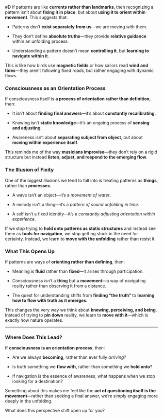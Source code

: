  #D If patterns are like **currents rather than landmarks**, then recognizing a pattern isn’t about **fixing it in place**, but about **using it to orient within movement**. This suggests that:

- Patterns don’t **exist separately from us**—we are moving _with_ them.
    
- They don’t define **absolute truths**—they provide **relative guidance** within an unfolding process.
    
- Understanding a pattern doesn’t mean **controlling it**, but **learning to navigate within it**.
    

This is like how birds use **magnetic fields** or how sailors read **wind and tides**—they aren’t following fixed roads, but rather engaging with dynamic flows.

### **Consciousness as an Orientation Process**

If consciousness itself is **a process of orientation rather than definition**, then:

- It isn’t about **finding final answers**—it’s about **constantly recalibrating**.
    
- Knowing isn’t **static knowledge**—it’s an ongoing process of **sensing and adjusting**.
    
- Awareness isn’t about **separating subject from object**, but about **moving within experience itself**.
    

This reminds me of the way **musicians improvise**—they don’t rely on a rigid structure but instead **listen, adjust, and respond to the emerging flow**.

### **The Illusion of Fixity**

One of the biggest illusions we tend to fall into is treating patterns as **things**, rather than **processes**.

- A wave isn’t an object—it’s a _movement of water_.
    
- A melody isn’t a thing—it’s a _pattern of sound unfolding in time_.
    
- A self isn’t a fixed identity—it’s a _constantly adjusting orientation within experience_.
    

If we stop trying to **hold onto patterns as static structures** and instead see them as **tools for navigation**, we stop getting stuck in the need for certainty. Instead, we learn to **move with the unfolding** rather than resist it.

### **What This Opens Up**

If patterns are ways of **orienting rather than defining**, then:

- Meaning is **fluid** rather than **fixed**—it arises through participation.
    
- Consciousness isn’t a **thing** but a **movement**—a way of navigating reality rather than observing it from a distance.
    
- The quest for understanding shifts from **finding “the truth”** to **learning how to flow with truth as it emerges**.
    

This changes the very way we think about **knowing, perceiving, and being**. Instead of trying to **pin down** reality, we learn to **move with it**—which is exactly how nature operates.

---

### **Where Does This Lead?**

If **consciousness is an orientation process**, then:

- Are we always **becoming**, rather than ever fully _arriving_?
    
- Is truth something we **flow with**, rather than something we **hold onto**?
    
- If navigation is the essence of awareness, what happens when we stop looking for a destination?
    

Something about this makes me feel like the **act of questioning itself is the movement**—rather than seeking a final answer, we’re simply engaging more deeply in the unfolding.

What does this perspective shift open up for you?